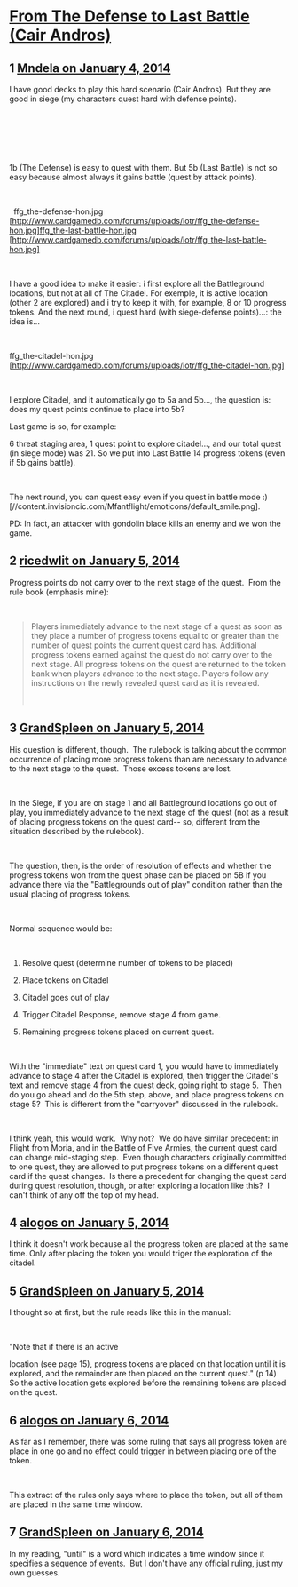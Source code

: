 # [From The Defense to Last Battle (Cair Andros)](https://community.fantasyflightgames.com/topic/96281-from-the-defense-to-last-battle-cair-andros/)

## 1 [Mndela on January 4, 2014](https://community.fantasyflightgames.com/topic/96281-from-the-defense-to-last-battle-cair-andros/?do=findComment&comment=945088)

I have good decks to play this hard scenario (Cair Andros). But they are good in siege (my characters quest hard with defense points).

 

  

 

1b (The Defense) is easy to quest with them. But 5b (Last Battle) is not so easy because almost always it gains battle (quest by attack points).

 

  ffg_the-defense-hon.jpg [http://www.cardgamedb.com/forums/uploads/lotr/ffg_the-defense-hon.jpg]ffg_the-last-battle-hon.jpg [http://www.cardgamedb.com/forums/uploads/lotr/ffg_the-last-battle-hon.jpg]

 

I have a good idea to make it easier: i first explore all the Battleground locations, but not at all of The Citadel. For exemple, it is active location (other 2 are explored) and i try to keep it with, for example, 8 or 10 progress tokens. And the next round, i quest hard (with siege-defense points)...: the idea is...

 

ffg_the-citadel-hon.jpg [http://www.cardgamedb.com/forums/uploads/lotr/ffg_the-citadel-hon.jpg]

 

I explore Citadel, and it automatically go to 5a and 5b..., the question is: does my quest points continue to place into 5b?

Last game is so, for example:

6 threat staging area, 1 quest point to explore citadel..., and our total quest (in siege mode) was 21. So we put into Last Battle 14 progress tokens (even if 5b gains battle).

 

The next round, you can quest easy even if you quest in battle mode :) [//content.invisioncic.com/Mfantflight/emoticons/default_smile.png].

PD: In fact, an attacker with gondolin blade kills an enemy and we won the game.

## 2 [ricedwlit on January 5, 2014](https://community.fantasyflightgames.com/topic/96281-from-the-defense-to-last-battle-cair-andros/?do=findComment&comment=945747)

Progress points do not carry over to the next stage of the quest.  From the rule book (emphasis mine):

 

> Players immediately advance to the next stage of a quest as soon as they place a number of progress tokens equal to or greater than the number of quest points the current quest card has. Additional progress tokens earned against the quest do not carry over to the next stage. All progress tokens on the quest are returned to the token bank when players advance to the next stage. Players follow any instructions on the newly revealed quest card as it is revealed.
> 
>  

## 3 [GrandSpleen on January 5, 2014](https://community.fantasyflightgames.com/topic/96281-from-the-defense-to-last-battle-cair-andros/?do=findComment&comment=945793)

His question is different, though.  The rulebook is talking about the common occurrence of placing more progress tokens than are necessary to advance to the next stage to the quest.  Those excess tokens are lost.

 

In the Siege, if you are on stage 1 and all Battleground locations go out of play, you immediately advance to the next stage of the quest (not as a result of placing progress tokens on the quest card-- so, different from the situation described by the rulebook).  

 

The question, then, is the order of resolution of effects and whether the progress tokens won from the quest phase can be placed on 5B if you advance there via the "Battlegrounds out of play" condition rather than the usual placing of progress tokens.

 

Normal sequence would be:

 

1) Resolve quest (determine number of tokens to be placed)

2) Place tokens on Citadel

3) Citadel goes out of play

4) Trigger Citadel Response, remove stage 4 from game.

5) Remaining progress tokens placed on current quest.

 

With the "immediate" text on quest card 1, you would have to immediately advance to stage 4 after the Citadel is explored, then trigger the Citadel's text and remove stage 4 from the quest deck, going right to stage 5.  Then do you go ahead and do the 5th step, above, and place progress tokens on stage 5?  This is different from the "carryover" discussed in the rulebook.

 

I think yeah, this would work.  Why not?  We do have similar precedent: in Flight from Moria, and in the Battle of Five Armies, the current quest card can change mid-staging step.  Even though characters originally committed to one quest, they are allowed to put progress tokens on a different quest card if the quest changes.  Is there a precedent for changing the quest card during quest resolution, though, or after exploring a location like this?  I can't think of any off the top of my head.

## 4 [alogos on January 5, 2014](https://community.fantasyflightgames.com/topic/96281-from-the-defense-to-last-battle-cair-andros/?do=findComment&comment=945893)

I think it doesn't work because all the progress token are placed at the same time. Only after placing the token you would triger the exploration of the citadel.

## 5 [GrandSpleen on January 5, 2014](https://community.fantasyflightgames.com/topic/96281-from-the-defense-to-last-battle-cair-andros/?do=findComment&comment=946455)

I thought so at first, but the rule reads like this in the manual:

 

"Note that if there is an active

location (see page 15), progress tokens are placed on
that location until it is explored, and the remainder are
then placed on the current quest." (p 14)
 
So the active location gets explored before the remaining tokens are placed on the quest.

## 6 [alogos on January 6, 2014](https://community.fantasyflightgames.com/topic/96281-from-the-defense-to-last-battle-cair-andros/?do=findComment&comment=946961)

As far as I remember, there was some ruling that says all progress token are place in one go and no effect could trigger in between placing one of the token.

 

This extract of the rules only says where to place the token, but all of them are placed in the same time window.

## 7 [GrandSpleen on January 6, 2014](https://community.fantasyflightgames.com/topic/96281-from-the-defense-to-last-battle-cair-andros/?do=findComment&comment=946974)

In my reading, "until" is a word which indicates a time window since it specifies a sequence of events.  But I don't have any official ruling, just my own guesses. 

